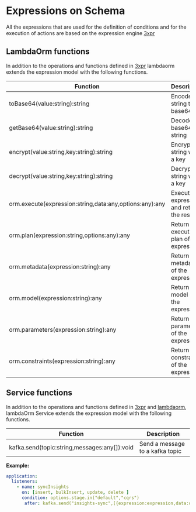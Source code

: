 # Expressions on Schema

All the expressions that are used for the definition of conditions and for the execution of actions are based on the expression engine [3xpr](https://www.npmjs.com/package/3xpr)

## LambdaOrm  functions

In addition to the operations and functions defined in [3xpr](https://www.npmjs.com/package/3xpr) lambdaorm extends the expression model with the following functions.

| Function 																									| Description 																|
| --------------------------------------------------------- | ------------------------------------------- |
| toBase64(value:string):string 														| Encode a string to base64 									|
| getBase64(value:string):string 														| Decode a base64 string 											|
| encrypt(value:string,key:string):string 									| Encrypt a string with a key 								|
| decrypt(value:string,key:string):string 									| Decrypt a string with a key 								|
| orm.execute(expression:string,data:any,options:any):any 	| Execute an expression and return the result |
| orm.plan(expression:string,options:any):any 							| Return the execution plan of the expression |
| orm.metadata(expression:string):any 											| Return the metadata of the expression 			|
| orm.model(expression:string):any 													| Return the model of the expression 					|
| orm.parameters(expression:string):any 										| Return the parameters of the expression 		|
| orm.constraints(expression:string):any 										| Return the constraints of the expression 		|

## Service functions

In addition to the operations and functions defined in [3xpr](https://www.npmjs.com/package/3xpr) and [lambdaorm](https://github.com/lambda-orm/lambdaorm/wiki/SchemaDefinition-Expressions), lambdaOrm Service extends the expression model with the following functions.

| Function 																									| Description 																|
| --------------------------------------------------------- | ------------------------------------------- |
| kafka.send(topic:string,messages:any[]):void 						  | Send a message to a kafka topic 						|

**Example:**

```yaml
application:
  listeners:
    - name: syncInsights
      on: [insert, bulkInsert, update, delete ]
      condition: options.stage.in("default","cqrs")
       after: kafka.send("insights-sync",[{expression:expression,data:data}])    
```
